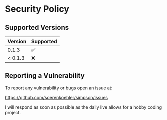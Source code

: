 # Security Policy

## Supported Versions

| Version   | Supported          |
| --------- | ------------------ |
|   0.1.3   | :white_check_mark: |
| < 0.1.3   | :x:                |

## Reporting a Vulnerability

To report any vulnerability or bugs open an issue at:

https://github.com/soerenkoehler/simpson/issues

I will respond as soon as possible as the daily live allows for a hobby coding project.
